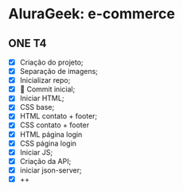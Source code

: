 # **AluraGeek: e-commerce**
## ONE T4

* [x] Criação do projeto;
* [x] Separação de imagens;
* [x] Inicializar repo;
* [x] 🎉 Commit inicial;
* [x] Iniciar HTML;
* [x] CSS base;
* [x] HTML contato + footer;
* [x] CSS contato + footer
* [x] HTML página login
* [x] CSS página login
* [x] Iniciar JS;
* [x] Criação da API;
* [x] iniciar json-server;
* [x] ++